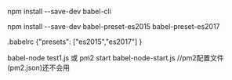 npm install --save-dev babel-cli

npm install --save-dev babel-preset-es2015 babel-preset-es2017

.babelrc
{"presets": ["es2015","es2017"] }

babel-node test1.js
或
pm2 start babel-node-start.js   //pm2配置文件(pm2.json)还不会用
